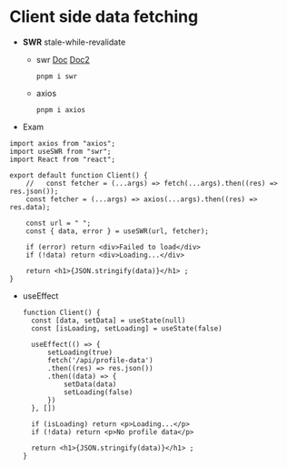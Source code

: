# Client side data fetching

- **SWR** stale-while-revalidate

  - swr [Doc](https://www.npmjs.com/package/swr) [Doc2](https://swr.vercel.app/)

    ```
    pnpm i swr
    ```

  - axios

    ```
    pnpm i axios
    ```

- Exam

```
import axios from "axios";
import useSWR from "swr";
import React from "react";

export default function Client() {
    //   const fetcher = (...args) => fetch(...args).then((res) => res.json());
    const fetcher = (...args) => axios(...args).then((res) => res.data);

    const url = " ";
    const { data, error } = useSWR(url, fetcher);

    if (error) return <div>Failed to load</div>
    if (!data) return <div>Loading...</div>

    return <h1>{JSON.stringify(data)}</h1> ;
}
```

- useEffect

  ```
  function Client() {
    const [data, setData] = useState(null)
    const [isLoading, setLoading] = useState(false)

    useEffect(() => {
        setLoading(true)
        fetch('/api/profile-data')
        .then((res) => res.json())
        .then((data) => {
            setData(data)
            setLoading(false)
        })
    }, [])

    if (isLoading) return <p>Loading...</p>
    if (!data) return <p>No profile data</p>

    return <h1>{JSON.stringify(data)}</h1> ;
  }
  ```
